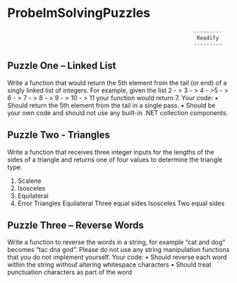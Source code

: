 # ProbelmSolvingPuzzles
                                                               ---------
                                                                Readify
                                                               ---------
Puzzle One – Linked List
-------------------------
Write a function that would return the 5th element from the tail (or end) of a singly linked list of integers.
For example, given the list 2 - > 3 - > 4 - >5 - > 6 - > 7 - > 8 - > 9 - > 10 - > 11 your function would return 7.
Your code:
•	Should return the 5th element from the tail in a single pass.
•	Should be your own code and should not use any built-in .NET collection components.

Puzzle Two - Triangles
----------------------
Write a function that receives three integer inputs for the lengths of the sides of a triangle and returns one of four values to determine the triangle type.
1.	Scalene
2.	Isosceles
3.	Equilateral
4.	Error
Triangles
Equilateral
Three equal sides
Isosceles
Two equal sides

Puzzle Three – Reverse Words
----------------------------
Write a function to reverse the words in a string, for example “cat and dog” becomes “tac dna god”.
Please do not use any string manipulation functions that you do not implement yourself.
Your code:
•	Should reverse each word within the string without altering whitespace characters
•	Should treat punctuation characters as part of the word
